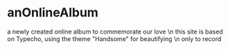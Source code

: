 # anOnlineAlbum
a newly created online album to commemorate our love \n
this site is based on Typecho, using the theme "Handsome" for beautifying \n
only to record
